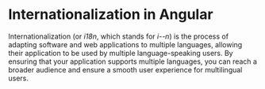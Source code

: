 # Internationalization in Angular

Internationalization \(or _i18n_, which stands for _i--n_\) is the process of adapting software and web applications to multiple languages, allowing their application to be used by multiple language-speaking users. By ensuring that your application supports multiple languages, you can reach a broader audience and ensure a smooth user experience for multilingual users.

